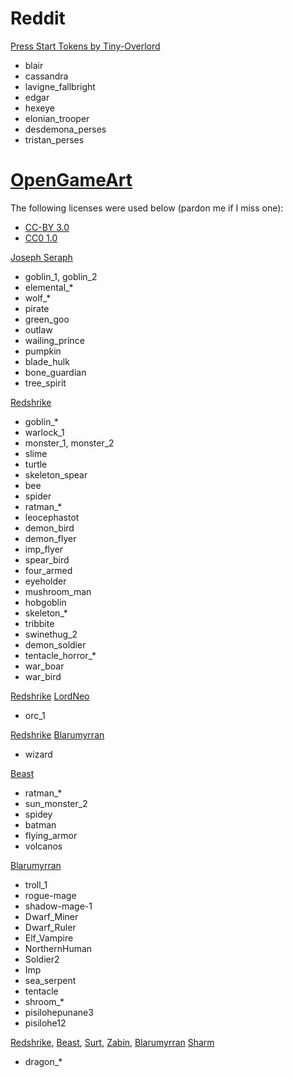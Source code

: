 # Reddit
[Press Start Tokens by Tiny-Overlord](https://www.reddit.com/r/fabulaultima/comments/199ymr9/fabula_ultima_pixel_tokens/)
- blair
- cassandra
- lavigne_fallbright
- edgar
- hexeye
- elonian_trooper
- desdemona_perses
- tristan_perses

# [OpenGameArt](https://opengameart.org/)

The following licenses were used below (pardon me if I miss one):
- [CC-BY 3.0](https://creativecommons.org/licenses/by/3.0/)
- [CC0 1.0](https://creativecommons.org/publicdomain/zero/1.0/)

[Joseph Seraph](https://opengameart.org/users/josephseraph)
- goblin_1, goblin_2
- elemental_*
- wolf_*
- pirate
- green_goo
- outlaw
- wailing_prince
- pumpkin
- blade_hulk
- bone_guardian
- tree_spirit

[Redshrike](https://opengameart.org/users/redshrike)
- goblin_*
- warlock_1
- monster_1, monster_2
- slime
- turtle
- skeleton_spear
- bee
- spider
- ratman_*
- leocephastot
- demon_bird
- demon_flyer
- imp_flyer
- spear_bird
- four_armed
- eyeholder
- mushroom_man
- hobgoblin
- skeleton_*
- tribbite
- swinethug_2
- demon_soldier
- tentacle_horror_*
- war_boar
- war_bird

[Redshrike](https://opengameart.org/users/redshrike)
[LordNeo](https://opengameart.org/users/lordneo)
- orc_1 

[Redshrike](https://opengameart.org/users/redshrike)
[Blarumyrran](https://opengameart.org/users/blarumyrran)
- wizard

[Beast](https://opengameart.org/users/beast)
- ratman_*
- sun_monster_2
- spidey
- batman
- flying_armor
- volcanos

[Blarumyrran](https://opengameart.org/users/blarumyrran)
- troll_1
- rogue-mage
- shadow-mage-1
- Dwarf_Miner
- Dwarf_Ruler
- Elf_Vampire
- NorthernHuman
- Soldier2
- Imp
- sea_serpent
- tentacle
- shroom_*
- pisilohepunane3
- pisilohe12

[Redshrike](https://opengameart.org/users/redshrike), 
[Beast](https://opengameart.org/users/beast), 
[Surt](https://opengameart.org/users/surt), 
[Zabin](https://opengameart.org/users/zabin), 
[Blarumyrran](https://opengameart.org/users/blarumyrran)
[Sharm](https://opengameart.org/users/sharm)
- dragon_*
